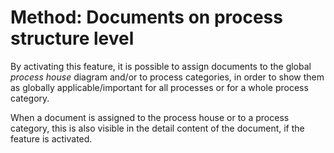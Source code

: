 # Method: Documents on process structure level

By activating this feature, it is possible to assign documents to the global _process house_ diagram and/or to process categories, in order to show them as globally applicable/important for all processes or for a whole process category. 

When a document is assigned to the process house or to a process category, this is also visible in the detail content of the document, if the feature is activated. 
